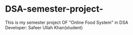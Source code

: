 # DSA-semester-project-
This is my semester project OF "Online Food System" in DSA
<br>
Developer: Safeer Ullah Khan(student)
